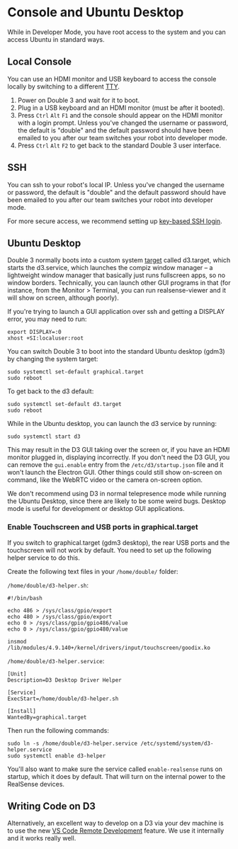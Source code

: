 # Console and Ubuntu Desktop

While in Developer Mode, you have root access to the system and you can access Ubuntu in standard ways.

## Local Console

You can use an HDMI monitor and USB keyboard to access the console locally by switching to a different [TTY](https://askubuntu.com/questions/66195/what-is-a-tty-and-how-do-i-access-a-tty).

1. Power on Double 3 and wait for it to boot.
2. Plug in a USB keyboard and an HDMI monitor (must be after it booted).
3. Press `Ctrl` `Alt` `F1` and the console should appear on the HDMI monitor with a login prompt. Unless you've changed the username or password, the default is "double" and the default password should have been emailed to you after our team switches your robot into developer mode.
4. Press `Ctrl` `Alt` `F2` to get back to the standard Double 3 user interface.

## SSH

You can ssh to your robot's local IP. Unless you've changed the username or password, the default is "double" and the default password should have been emailed to you after our team switches your robot into developer mode.

For more secure access, we recommend setting up [key-based SSH login](https://help.ubuntu.com/community/SSH/OpenSSH/Keys).

## Ubuntu Desktop

Double 3 normally boots into a custom system [target](https://manpages.ubuntu.com/manpages/bionic/man5/systemd.target.5.html) called d3.target, which starts the d3.service, which launches the compiz window manager – a lightweight window manager that basically just runs fullscreen apps, so no window borders. Technically, you can launch other GUI programs in that (for instance, from the Monitor > Terminal, you can run realsense-viewer and it will show on screen, although poorly).

If you're trying to launch a GUI application over ssh and getting a DISPLAY error, you may need to run:

    export DISPLAY=:0
    xhost +SI:localuser:root

You can switch Double 3 to boot into the standard Ubuntu desktop (gdm3) by changing the system target:

    sudo systemctl set-default graphical.target
    sudo reboot 

To get back to the d3 default:

    sudo systemctl set-default d3.target
    sudo reboot 

While in the Ubuntu desktop, you can launch the d3 service by running:

    sudo systemctl start d3

This may result in the D3 GUI taking over the screen or, if you have an HDMI monitor plugged in, displaying incorrectly. If you don't need the D3 GUI, you can remove the `gui.enable` entry from the `/etc/d3/startup.json` file and it won't launch the Electron GUI. Other things could still show on-screen on command, like the WebRTC video or the camera on-screen option.

We don't recommend using D3 in normal telepresence mode while running the Ubuntu Desktop, since there are likely to be some weird bugs. Desktop mode is useful for development or desktop GUI applications.

### Enable Touchscreen and USB ports in graphical.target

If you switch to graphical.target (gdm3 desktop), the rear USB ports and the touchscreen will not work by default. You need to set up the following helper service to do this.

Create the following text files in your `/home/double/` folder:

`/home/double/d3-helper.sh`:

    #!/bin/bash

    echo 486 > /sys/class/gpio/export
    echo 480 > /sys/class/gpio/export
    echo 0 > /sys/class/gpio/gpio486/value
    echo 0 > /sys/class/gpio/gpio480/value

    insmod /lib/modules/4.9.140+/kernel/drivers/input/touchscreen/goodix.ko

`/home/double/d3-helper.service`:

    [Unit]
    Description=D3 Desktop Driver Helper

    [Service]
    ExecStart=/home/double/d3-helper.sh

    [Install]
    WantedBy=graphical.target

Then run the following commands:

    sudo ln -s /home/double/d3-helper.service /etc/systemd/system/d3-helper.service
    sudo systemctl enable d3-helper

You'll also want to make sure the service called `enable-realsense` runs on startup, which it does by default. That will turn on the internal power to the RealSense devices.

## Writing Code on D3

Alternatively, an excellent way to develop on a D3 via your dev machine is to use the new [VS Code Remote Development](https://code.visualstudio.com/docs/remote/remote-overview) feature. We use it internally and it works really well.
